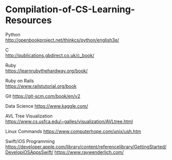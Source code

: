 # Compilation-of-CS-Learning-Resources

Python  
http://openbookproject.net/thinkcs/python/english3e/

C  
http://publications.gbdirect.co.uk/c_book/

Ruby  
https://learnrubythehardway.org/book/

Ruby on Rails  
https://www.railstutorial.org/book

Git
https://git-scm.com/book/en/v2

Data Science
https://www.kaggle.com/

AVL Tree Visualization
https://www.cs.usfca.edu/~galles/visualization/AVLtree.html

Linux Commands
https://www.computerhope.com/unix/ush.htm

Swift/iOS Programming
https://developer.apple.com/library/content/referencelibrary/GettingStarted/DevelopiOSAppsSwift/
https://www.raywenderlich.com/
